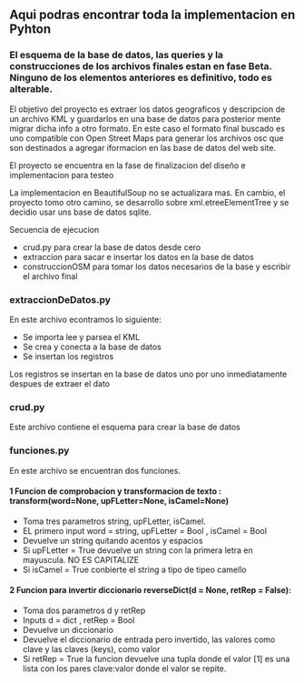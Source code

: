## Aqui podras encontrar toda la implementacion en Pyhton

### El esquema de la base de datos, las queries y la construcciones de los archivos finales estan en fase Beta. Ninguno de los elementos anteriores es definitivo, todo es alterable.

El objetivo del proyecto es extraer los datos geograficos y descripcion de un archivo KML y guardarlos en una base de datos para posterior mente migrar dicha info a otro formato. En este caso el formato final buscado es uno compatible con Open Street Maps para generar los archivos osc que son destinados a agregar iformacion en las base de datos del web site. 

El proyecto se encuentra en la fase de finalizacion del diseño e implementacion para testeo

La implementacion en BeautifulSoup no se actualizara mas. En cambio, el proyecto tomo otro camino, se desarrollo sobre xml.etreeElementTree y se decidio usar uns base de datos sqlite.

Secuencia de ejecucion
- crud.py para crear la base de datos desde cero
- extraccion para sacar e insertar los datos en la base de datos
- construccionOSM para tomar los datos necesarios de la base y escribir el archivo final

### extraccionDeDatos.py
En este archivo econtramos lo siguiente:
- Se importa lee y parsea el KML
- Se crea y conecta a la base de datos
- Se insertan los registros

Los registros se insertan en la base de datos uno por uno inmediatamente despues de extraer el dato

### crud.py
Este archivo contiene el esquema para crear la base de datos

### funciones.py
En este archivo se encuentran dos funciones.

#### 1 Funcion de comprobacion y transformacion de texto : transform(word=None, upFLetter=None, isCamel=None)
- Toma tres parametros string, upFLetter, isCamel.
- EL primero input word = string, upFLetter = Bool , isCamel = Bool
- Devuelve un string quitando acentos y espacios
- Si upFLetter = True devuelve un string con la primera letra en mayuscula. NO ES CAPITALIZE
- Si isCamel = True conbierte el string a tipo de tipeo camello

#### 2 Funcion para invertir diccionario reverseDict(d = None, retRep = False):
- Toma dos parametros d y retRep
- Inputs d = dict , retRep = Bool
- Devuelve un diccionario
- Devuelve el diccionario de entrada pero invertido, las valores como clave y las claves (keys), como valor
- Si retRep = True la funcion devuelve una tupla donde el valor [1] es una lista con los pares clave:valor donde el valor se repite.



